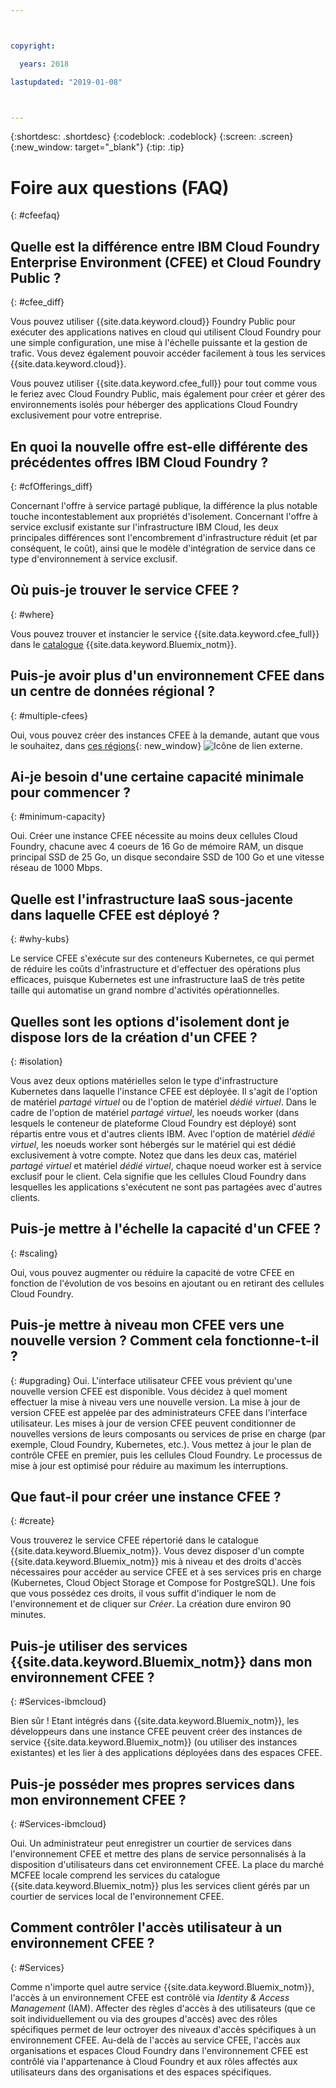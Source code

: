 ```yaml
---



copyright:

  years: 2018

lastupdated: "2019-01-08"



---
```


{:shortdesc: .shortdesc}
{:codeblock: .codeblock}
{:screen: .screen}
{:new_window: target="_blank"}
{:tip: .tip}

# Foire aux questions (FAQ)
{: #cfeefaq}

## Quelle est la différence entre IBM Cloud Foundry Enterprise Environment (CFEE) et Cloud Foundry Public ?
{: #cfee_diff}

Vous pouvez utiliser {{site.data.keyword.cloud}} Foundry Public pour exécuter des applications natives en cloud qui utilisent Cloud Foundry pour une simple configuration, une mise à l'échelle puissante et la gestion de trafic. Vous devez également pouvoir accéder facilement à tous les services {{site.data.keyword.cloud}}.

Vous pouvez utiliser {{site.data.keyword.cfee_full}} pour tout comme vous le feriez avec Cloud Foundry Public, mais également pour créer et gérer des environnements isolés pour héberger des applications Cloud Foundry exclusivement pour votre entreprise.


## En quoi la nouvelle offre est-elle différente des précédentes offres IBM Cloud Foundry ?
{: #cfOfferings_diff}

Concernant l'offre à service partagé publique, la différence la plus notable touche incontestablement aux propriétés d'isolement. Concernant l'offre à service exclusif existante sur l'infrastructure IBM Cloud, les deux principales différences sont l'encombrement d'infrastructure réduit (et par conséquent, le coût), ainsi que le modèle d'intégration de service dans ce type d'environnement à service exclusif.

## Où puis-je trouver le service CFEE ?
{: #where}

Vous pouvez trouver et instancier le service {{site.data.keyword.cfee_full}} dans le [catalogue](https://console.stage1.bluemix.net/catalog) {{site.data.keyword.Bluemix_notm}}.

## Puis-je avoir plus d'un environnement CFEE dans un centre de données régional ?
{: #multiple-cfees}

Oui, vous pouvez créer des instances CFEE à la demande, autant que vous le souhaitez, dans [ces régions](https://dev.console.test.cloud.ibm.com/docs/cloud-foundry/index.html#provisioning-targets){: new_window} ![Icône de lien externe](../icons/launch-glyph.svg "Icône de lien externe").

## Ai-je besoin d'une certaine capacité minimale pour commencer ?
{: #minimum-capacity}

Oui. Créer une instance CFEE nécessite au moins deux cellules Cloud Foundry, chacune avec 4 coeurs de 16 Go de mémoire RAM, un disque principal SSD de 25 Go, un disque secondaire SSD de 100 Go et une vitesse réseau de 1000 Mbps.

## Quelle est l'infrastructure IaaS sous-jacente dans laquelle CFEE est déployé ?
{: #why-kubs}

Le service CFEE s'exécute sur des conteneurs Kubernetes, ce qui permet de réduire les coûts d'infrastructure et d'effectuer des opérations plus efficaces, puisque Kubernetes est une infrastructure IaaS de très petite taille qui automatise un grand nombre d'activités opérationnelles. 

## Quelles sont les options d'isolement dont je dispose lors de la création d'un CFEE ?
{: #isolation}

Vous avez deux options matérielles selon le type d'infrastructure Kubernetes dans laquelle l'instance CFEE est déployée. Il s'agit de l'option de matériel _partagé virtuel_ ou de l'option de matériel _dédié virtuel_. Dans le cadre de l'option de matériel _partagé virtuel_, les noeuds worker (dans lesquels le conteneur de plateforme Cloud Foundry est déployé) sont répartis entre vous et d'autres clients IBM.  Avec l'option de matériel _dédié virtuel_, les noeuds worker sont hébergés sur le matériel qui est dédié exclusivement à votre compte.  Notez que dans les deux cas, matériel _partagé virtuel_ et matériel _dédié virtuel_, chaque noeud worker est à service exclusif pour le client. Cela signifie que les cellules Cloud Foundry dans lesquelles les applications s'exécutent ne sont pas partagées avec d'autres clients. 

## Puis-je mettre à l'échelle la capacité d'un CFEE ?
{: #scaling}

Oui, vous pouvez augmenter ou réduire la capacité de votre CFEE en fonction de l'évolution de vos besoins en ajoutant ou en retirant des cellules Cloud Foundry.

## Puis-je mettre à niveau mon CFEE vers une nouvelle version ? Comment cela fonctionne-t-il ?
{: #upgrading}
Oui. L'interface utilisateur CFEE vous prévient qu'une nouvelle version CFEE est disponible.  Vous décidez à quel moment effectuer la mise à niveau vers une nouvelle version. La mise à jour de version CFEE est appelée par des administrateurs CFEE dans l'interface utilisateur. Les mises à jour de version CFEE peuvent conditionner de nouvelles versions de leurs composants ou services de prise en charge (par exemple, Cloud Foundry, Kubernetes, etc.).  Vous mettez à jour le plan de contrôle CFEE en premier, puis les cellules Cloud Foundry.  Le processus de mise à jour est optimisé pour réduire au maximum les interruptions.

## Que faut-il pour créer une instance CFEE ?
{: #create}

Vous trouverez le service CFEE répertorié dans le catalogue {{site.data.keyword.Bluemix_notm}}.  Vous devez disposer d'un compte {{site.data.keyword.Bluemix_notm}} mis à niveau et des droits d'accès nécessaires pour accéder au service CFEE et à ses services pris en charge (Kubernetes, Cloud Object Storage et Compose for PostgreSQL).  Une fois que vous possédez ces droits, il vous suffit d'indiquer le nom de l'environnement et de cliquer sur _Créer_.  La création dure environ 90 minutes.

## Puis-je utiliser des services {{site.data.keyword.Bluemix_notm}} dans mon environnement CFEE ?
{: #Services-ibmcloud}

Bien sûr !  Etant intégrés dans {{site.data.keyword.Bluemix_notm}}, les développeurs dans une instance CFEE peuvent créer des instances de service {{site.data.keyword.Bluemix_notm}} (ou utiliser des instances existantes) et les lier à des applications déployées dans des espaces CFEE.

## Puis-je posséder mes propres services dans mon environnement CFEE ?
{: #Services-ibmcloud}

Oui.  Un administrateur peut enregistrer un courtier de services dans l'environnement CFEE et mettre des plans de service personnalisés à la disposition d'utilisateurs dans cet environnement CFEE.  La place du marché MCFEE locale comprend les services du catalogue {{site.data.keyword.Bluemix_notm}} plus les services client gérés par un courtier de services local de l'environnement CFEE.

## Comment contrôler l'accès utilisateur à un environnement CFEE ?
{: #Services}

Comme n'importe quel autre service {{site.data.keyword.Bluemix_notm}}, l'accès à un environnement CFEE est contrôlé via _Identity & Access Management_ (IAM). Affecter des règles d'accès à des utilisateurs (que ce soit individuellement ou via des groupes d'accès) avec des rôles spécifiques permet de leur octroyer des niveaux d'accès spécifiques à un environnement CFEE.  Au-delà de l'accès au service CFEE, l'accès aux organisations et espaces Cloud Foundry dans l'environnement CFEE est contrôlé via l'appartenance à Cloud Foundry et aux rôles affectés aux utilisateurs dans des organisations et des espaces spécifiques.

